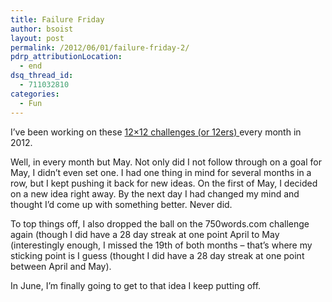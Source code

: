 ```yaml
---
title: Failure Friday
author: bsoist
layout: post
permalink: /2012/06/01/failure-friday-2/
pdrp_attributionLocation:
  - end
dsq_thread_id:
  - 711032810
categories:
  - Fun
---
```

I&#8217;ve been working on these [12&#215;12 challenges (or 12ers) ][1]every month in 2012.

Well, in every month but May. Not only did I not follow through on a goal for May, I didn&#8217;t even set one. I had one thing in mind for several months in a row, but I kept pushing it back for new ideas. On the first of May, I decided on a new idea right away. By the next day I had changed my mind and thought I&#8217;d come up with something better. Never did.

To top things off, I also dropped the ball on the 750words.com challenge again (though I did have a 28 day streak at one point April to May (interestingly enough, I missed the 19th of both months &#8211; that&#8217;s where my sticking point is I guess (thought I did have a 28 day streak at one point between April and May).

In June, I&#8217;m finally going to get to that idea I keep putting off.

 [1]: http://whsjr.soistmann.com/oped/2012/01/05/2011-resolutions/